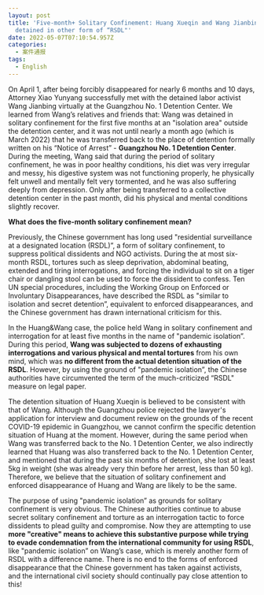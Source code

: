 ```yaml
---
layout: post
title: 'Five-month+ Solitary Confinement: Huang Xueqin and Wang Jianbing were
  detained in other form of “RSDL"'
date: 2022-05-07T07:10:54.957Z
categories:
  - 案件通报
tags:
  - English
---
```

On April 1, after being forcibly disappeared for nearly 6 months and 10 days, Attorney Xiao Yunyang successfully met with the detained labor activist Wang Jianbing virtually at the Guangzhou No. 1 Detention Center. We learned from Wang’s relatives and friends that: Wang was detained in solitary confinement for the first five months at an "isolation area" outside the detention center, and it was not until nearly a month ago (which is March 2022) that he was transferred back to the place of detention formally written on his “Notice of Arrest” - **Guangzhou No. 1 Detention Center**. During the meeting, Wang said that during the period of solitary confinement, he was in poor healthy conditions, his diet was very irregular and messy, his digestive system was not functioning properly, he physically felt unwell and mentally felt very tormented, and he was also suffering deeply from depression. Only after being transferred to a collective detention center in the past month, did his physical and mental conditions slightly recover.
 
**What does the five-month solitary confinement mean?**
 
Previously, the Chinese government has long used "residential surveillance at a designated location (RSDL)”, a form of solitary confinement, to suppress political dissidents and NGO activists. During the at most six-month RSDL, tortures such as sleep deprivation, abdominal beating, extended and tiring interrogations, and forcing the individual to sit on a tiger chair or dangling stool can be used to force the dissident to confess. Ten UN special procedures, including the Working Group on Enforced or Involuntary Disappearances, have described the RSDL as "similar to isolation and secret detention”, equivalent to enforced disappearances, and the Chinese government has drawn international criticism for this.
 
In the Huang&Wang case, the police held Wang in solitary confinement and interrogation for at least five months in the name of "pandemic isolation”. During this period, **Wang was subjected to dozens of exhausting interrogations and various physical and mental tortures** from his own mind, which was **no different from the actual detention situation of the RSDL**. However, by using the ground of "pandemic isolation”, the Chinese authorities have circumvented the term of the much-criticized “RSDL" measure on legal paper.
 
The detention situation of Huang Xueqin is believed to be consistent with that of Wang. Although the Guangzhou police rejected the lawyer's application for interview and document review on the grounds of the recent COVID-19 epidemic in Guangzhou, we cannot confirm the specific detention situation of Huang at the moment. However, during the same period when Wang was transferred back to the No. 1 Detention Center, we also indirectly learned that Huang was also transferred back to the No. 1 Detention Center, and mentioned that during the past six months of detention, she lost at least 5kg in weight (she was already very thin before her arrest, less than 50 kg). Therefore, we believe that the situation of solitary confinement and enforced disappearance of Huang and Wang are likely to be the same.
 
The purpose of using "pandemic isolation” as grounds for solitary confinement is very obvious. The Chinese authorities continue to abuse secret solitary confinement and torture as an interrogation tactic to force dissidents to plead guilty and compromise. Now they are attempting to use **more "creative" means to achieve this substantive purpose while trying to evade condemnation from the international community for using RSDL**, like "pandemic isolation” on Wang’s case, which is merely another form of RSDL with a difference name. There is no end to the forms of enforced disappearance that the Chinese government has taken against activists, and the international civil society should continually pay close attention to this!

